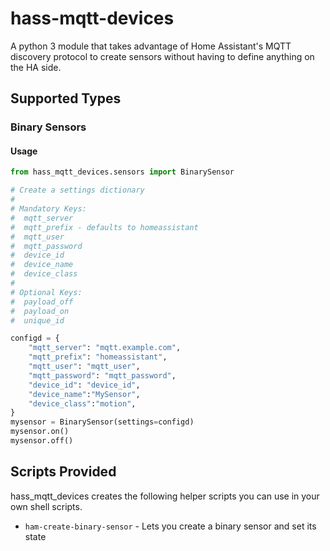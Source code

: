 # hass-mqtt-devices

A python 3 module that takes advantage of Home Assistant's MQTT discovery
protocol to create sensors without having to define anything on the HA side.

## Supported Types

### Binary Sensors

#### Usage

```py
from hass_mqtt_devices.sensors import BinarySensor

# Create a settings dictionary
#
# Mandatory Keys:
#  mqtt_server
#  mqtt_prefix - defaults to homeassistant
#  mqtt_user
#  mqtt_password
#  device_id
#  device_name
#  device_class
#
# Optional Keys:
#  payload_off
#  payload_on
#  unique_id

configd = {
    "mqtt_server": "mqtt.example.com",
    "mqtt_prefix": "homeassistant",
    "mqtt_user": "mqtt_user",
    "mqtt_password": "mqtt_password",
    "device_id": "device_id",
    "device_name":"MySensor",
    "device_class":"motion",
}
mysensor = BinarySensor(settings=configd)
mysensor.on()
mysensor.off()

```

## Scripts Provided

hass_mqtt_devices creates the following helper scripts you can use in your own shell scripts.

- `ham-create-binary-sensor` - Lets you create a binary sensor and set its state